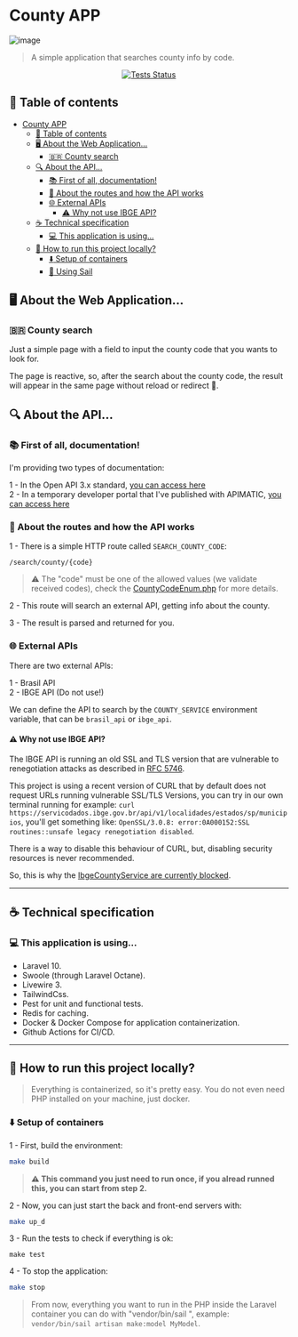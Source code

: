 # County APP

![image](https://github.com/albuquerque53/county-app/assets/57183466/c81152f0-b315-474b-a7d5-23201bdeba3a)

> A simple application that searches county info by code.

<p align="center">
<a href="https://github.com/albuquerque53/county-app/actions/workflows/tests.yml"><img src="https://github.com/albuquerque53/county-app/actions/workflows/tests.yml/badge.svg" alt="Tests Status"></a>
</p>

## :bookmark_tabs: Table of contents

- [County APP](#county-app)
  * [:bookmark_tabs: Table of contents](#bookmark_tabs-table-of-contents)
  * [:desktop_computer: About the Web Application...](#desktop_computer-about-the-web-application)
    + [:brazil: County search](#brazil-county-search)
  * [:mag: About the API...](#mag-about-the-api)
    + [:books: First of all, documentation!](#books-first-of-all-documentation)
    + [:eyes: About the routes and how the API works](#eyes-about-the-routes-and-how-the-api-works)
    + [:globe_with_meridians: External APIs ](#globe_with_meridians-external-apis)
      - [:warning: Why not use IBGE API?](#warning-why-not-use-ibge-api)
  * [:coffee: Technical specification ](#coffee-technical-specification)
    + [:computer: This application is using... ](#computer-this-application-is-using)
  * [:runner: How to run this project locally?](#runner-how-to-run-this-project-locally)
    + [:arrow_down: Setup of containers](#arrow_down-setup-of-containers)
    + [:whale: Using Sail](#whale-using-sail)

## :desktop_computer: About the Web Application...

### :brazil: County search

Just a simple page with a field to input the county code that you wants to look for.

The page is reactive, so, after the search about the county code, the result will appear in the same page without reload or redirect 🔁.

## :mag: About the API...

### :books: First of all, documentation!

I'm providing two types of documentation:

1 - In the Open API 3.x standard, [you can access here](https://github.com/albuquerque53/county-app/blob/main/docs/open_api_specification.yml) <br>
2 - In a temporary developer portal that I've published with APIMATIC, [you can access here](https://www.apimatic.io/apidocs/county-app)

### :eyes: About the routes and how the API works

1 - There is a simple HTTP route called `SEARCH_COUNTY_CODE`:
```
/search/county/{code}
```

> :warning: The "code" must be one of the allowed values (we validate received codes), check the [CountyCodeEnum.php](https://github.com/albuquerque53/county-app/blob/main/app/Enums/CountyCodeEnum.php) for more details.

2 - This route will search an external API, getting info about the county.

3 - The result is parsed and returned for you.

### :globe_with_meridians: External APIs 

There are two external APIs:

1 - Brasil API <br>
2 - IBGE API (Do not use!)

We can define the API to search by the `COUNTY_SERVICE` environment variable, that can be `brasil_api` or `ibge_api`.

#### :warning: Why not use IBGE API?

The IBGE API is running an old SSL and TLS version that are vulnerable to renegotiation attacks as described in [RFC 5746](rfc5746).

This project is using a recent version of CURL that by default does not request URLs running vulnerable SSL/TLS Versions, you can try in our own terminal running for example: `curl https://servicodados.ibge.gov.br/api/v1/localidades/estados/sp/municipios`, you'll get something like: `OpenSSL/3.0.8: error:0A000152:SSL routines::unsafe legacy renegotiation disabled`.

There is a way to disable this behaviour of CURL, but, disabling security resources is never recommended.

So, this is why the [IbgeCountyService are currently blocked](https://github.com/albuquerque53/county-app/blob/main/app/Services/IbgeCountyService.php#L26).

<hr>

## :coffee: Technical specification 

### :computer: This application is using... 

- Laravel 10.
- Swoole (through Laravel Octane).
- Livewire 3.
- TailwindCss.
- Pest for unit and functional tests.
- Redis for caching.
- Docker & Docker Compose for application containerization.
- Github Actions for CI/CD.

<hr>

## :runner: How to run this project locally?

> Everything is containerized, so it's pretty easy. You do not even need PHP installed on your machine, just docker.

### :arrow_down: Setup of containers

1 - First, build the environment:
```sh
make build 
```
> **:warning: This command you just need to run once, if you alread runned this, you can start from step 2.**

2 - Now, you can just start the back and front-end servers with:
```sh
make up_d 
```

3 - Run the tests to check if everything is ok:
```
make test 
```

4 - To stop the application:
```sh
make stop
```

> From now, everything you want to run in the PHP inside the Laravel container you can do with "vendor/bin/sail <command>", example: `vendor/bin/sail artisan make:model MyModel`.
